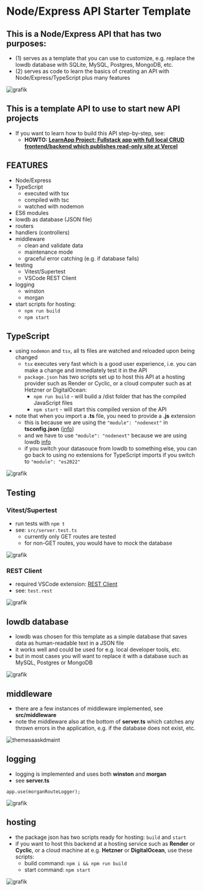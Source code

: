 # Node/Express API Starter Template

## This is a Node/Express API that has two purposes:

  -   (1) serves as a template that you can use to customize, e.g. replace the lowdb database with SQLite, MySQL, Postgres, MongoDB, etc.
  -   (2) serves as code to learn the basics of creating an API with Node/Express/TypeScript plus many features

![grafik](https://github.com/edwardtanguay/template-api-node-express-typescript-es6-modules-lowdb/assets/446574/ccdb272c-59d5-434b-8dd7-7623390d98c5)

## This is a template API to use to start new API projects

- If you want to learn how to build this API step-by-step, see:
  - **HOWTO: [LearnApp Project: Fullstack app with full local CRUD frontend/backend which publishes read-only site at Vercel](https://tanguay-eu.vercel.app/howtos/805)**

## FEATURES

- Node/Express
- TypeScript
  - executed with tsx
  - compiled with tsc
  - watched with nodemon
- ES6 modules
- lowdb as database (JSON file)
- routers
- handlers (controllers)
- middleware
  - clean and validate data
  - maintenance mode
  - graceful error catching (e.g. if database fails)
- testing
  - Vitest/Supertest 
  - VSCode REST Client
- logging 
  - winston 
  - morgan
- start scripts for hosting: 
  - `npm run build` 
  - `npm start`

## TypeScript

-   using `nodemon` and `tsx`, all ts files are watched and reloaded upon being changed
    -   `tsx` executes very fast which is a good user experience, i.e. you can make a change and immediately test it in the API
    -   `package.json` has two scripts set up to host this API at a hosting provider such as Render or Cyclic, or a cloud computer such as at Hetzner or DigitalOcean:
        -   `npm run build` - will build a /dist folder that has the compiled JavaScript files
        -   `npm start` - will start this compiled version of the API
-   note that when you import a **.ts** file, you need to provide a **.js** extension
    -   this is because we are using the `"module": "nodenext"` in **tsconfig.json** ([info](https://www.totaltypescript.com/relative-import-paths-need-explicit-file-extensions-in-ecmascript-imports))
    -   and we have to use `"module": "nodenext"` because we are using lowdb [info](<[info](https://github.com/typicode/lowdb/issues/554)>)
    -   if you switch your datasouce from lowdb to something else, you can go back to using no extensions for TypeScript imports if you switch to `"module": "es2022"`

![grafik](https://github.com/edwardtanguay/template-api-node-express-typescript-es6-modules-lowdb/assets/446574/c01c6670-f54a-45a5-9d4e-aa106547b645)

## Testing

### Vitest/Supertest

-   run tests with `npm t`
-   see: `src/server.test.ts`
    -   currently only GET routes are tested
    -   for non-GET routes, you would have to mock the database

![grafik](https://github.com/edwardtanguay/template-api-node-express-typescript-es6-modules-lowdb/assets/446574/e7c3743b-3c83-4876-abb0-3d36d2ad6060)

### REST Client

-   required VSCode extension: [REST Client](https://marketplace.visualstudio.com/items?itemName=humao.rest-client)
-   see: `test.rest`

![grafik](https://github.com/edwardtanguay/template-api-node-express-typescript-es6-modules-lowdb/assets/446574/f982aaa7-6ad6-46a9-a2a9-a31a8196f4ab)

## lowdb database

- lowdb was chosen for this template as a simple database that saves data as human-readable text in a JSON file
- it works well and could be used for e.g. local developer tools, etc.
- but in most cases you will want to replace it with a database such as MySQL, Postgres or MongoDB

![grafik](https://github.com/edwardtanguay/template-api-node-express-typescript-es6-modules-lowdb/assets/446574/066e8a78-b45a-4029-820e-c8745d20f3c7)

## middleware

- there are a few instances of middleware implemented, see **src/middleware**
- note the middleware also at the bottom of **server.ts** which catches any thrown errors in the application, e.g. if the database does not exist, etc.

![themesaaskdmaint](https://github.com/edwardtanguay/template-api-node-express-typescript-es6-modules-lowdb/assets/446574/04069f72-8145-40e5-ba74-4c1ccf26ec77)

## logging

- logging is implemented and uses both **winston** and **morgan**
- see **server.ts**
```
app.use(morganRouteLogger);
```

![grafik](https://github.com/edwardtanguay/template-api-node-express-typescript-es6-modules-lowdb/assets/446574/2fae40ce-ce8b-4153-8d95-f423222c7e26)

## hosting

- the package json has two scripts ready for hosting: `build` and `start`
- if you want to host this backend at a hosting service such as **Render** or **Cyclic**, or a cloud machine at e.g. **Hetzner** or **DigitalOcean**, use these scripts:
  - build command: `npm i && npm run build`
  - start command: `npm start`

![grafik](https://github.com/edwardtanguay/template-api-node-express-typescript-es6-modules-lowdb/assets/446574/4c57128a-c648-4c9a-9c3f-509fc1fb72aa)
